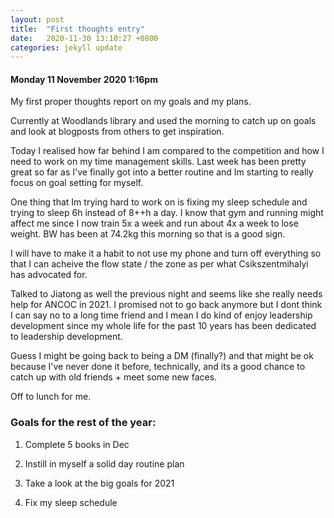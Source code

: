 ```yaml
---
layout: post
title:  "First thoughts entry"
date:   2020-11-30 13:10:27 +0800
categories: jekyll update
---
```

#### Monday 11 November 2020 1:16pm

My first proper thoughts report on my goals and my plans.

Currently at Woodlands library and used the morning to catch up on goals and look at blogposts from others to get inspiration. 

Today I realised how far behind I am compared to the competition and how I need to work on my time management skills. Last week has been pretty great so far as I've finally got into a better routine and Im starting to really focus on goal setting for myself.

One thing that Im trying hard to work on is fixing my sleep schedule and trying to sleep 6h instead of 8++h a day. I know that gym and running might affect me since I now train 5x a week and run about 4x a week to lose weight. BW has been at 74.2kg this morning so that is a good sign.

I will have to make it a habit to not use my phone and turn off everything so that I can acheive the flow state / the zone as per what Csikszentmihalyi has advocated for.

Talked to Jiatong as well the previous night and seems like she really needs help for ANCOC in 2021. I promised not to go back anymore but I dont think I can say no to a long time friend and I mean I do kind of enjoy leadership development since my whole life for the past 10 years has been dedicated to leadership development.

Guess I might be going back to being a DM (finally?) and that might be ok because I've never done it before, technically, and its a good chance to catch up with old friends + meet some new faces.

Off to lunch for me.

### Goals for the rest of the year:
1) Complete 5 books in Dec

2) Instill in myself a solid day routine plan

3) Take a look at the big goals for 2021

4) Fix my sleep schedule
